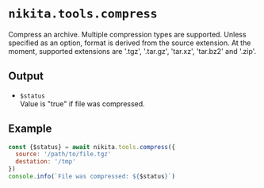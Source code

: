 
# `nikita.tools.compress`

Compress an archive. Multiple compression types are supported. Unless
specified as an option, format is derived from the source extension. At the
moment, supported extensions are '.tgz', '.tar.gz', 'tar.xz', 'tar.bz2' and '.zip'.

## Output

* `$status`   
  Value is "true" if file was compressed.   

## Example

```js
const {$status} = await nikita.tools.compress({
  source: '/path/to/file.tgz'
  destation: '/tmp'
})
console.info(`File was compressed: ${$status}`)
```
